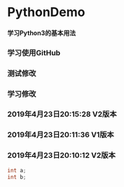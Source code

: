 # PythonDemo
#### 学习Python3的基本用法
### 学习使用GitHub
### 测试修改
### 学习修改
### 2019年4月23日20:15:28 V2版本
### 2019年4月23日20:11:36 V1版本 
### 2019年4月23日20:10:12 V2版本 
```java
int a;
int b;
```
